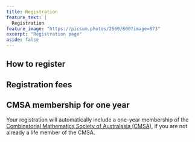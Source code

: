 ```yaml
---
title: Registration
feature_text: |
  Registration
feature_image: "https://picsum.photos/2560/600?image=873"
excerpt: "Registration page"
aside: false
---
```


## How to register

## Registration fees

## CMSA membership for one year

Your registration will automatically include a one-year membership of the [Combinatorial Mathematics Society of Australasia (CMSA)](http://combinatorics-australasia.org/), if you are not already a life member of the CMSA.



